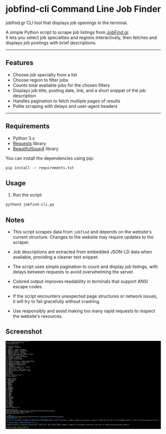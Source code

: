# jobfind-cli Command Line Job Finder
jobfind.gr CLI tool that displays job openings in the terminal.

A simple Python script to scrape job listings from [JobFind.gr](https://www.jobfind.gr).  
It lets you select job specialties and regions interactively, then fetches and displays job postings with brief descriptions.

---

## Features

- Choose job specialty from a list  
- Choose region to filter jobs  
- Counts total available jobs for the chosen filters  
- Displays job title, posting date, link, and a short snippet of the job description  
- Handles pagination to fetch multiple pages of results  
- Polite scraping with delays and user-agent headers

---

## Requirements

- Python 3.x  
- [Requests](https://pypi.org/project/requests/) library  
- [BeautifulSoup4](https://pypi.org/project/beautifulsoup4/) library

You can install the dependencies using pip:

```bash
pip install -r requirements.txt
```

## Usage

1. Run the script:

```bash
python3 jobfind-cli.py
```

## Notes

- This script scrapes data from `jobfind` and depends on the website's current structure. Changes to the website may require updates to the scraper.

- Job descriptions are extracted from embedded JSON-LD data when available, providing a cleaner text snippet.

- The script uses simple pagination to count and display job listings, with delays between requests to avoid overwhelming the server.

- Colored output improves readability in terminals that support ANSI escape codes.

- If the script encounters unexpected page structures or network issues, it will try to fail gracefully without crashing.

- Use responsibly and avoid making too many rapid requests to respect the website's resources.

## Screenshot
![Screenshot](https://github.com/spithash/jobfinder/raw/main/screenshot/2025-07-02_14-40.jpeg)
